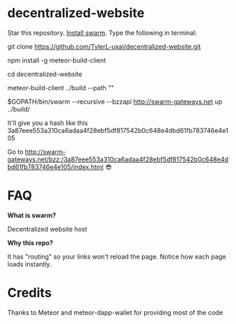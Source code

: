 # decentralized-website

Star this repository. [Install swarm](https://swarm-guide.readthedocs.io/en/latest/installation.html). Type the following in terminal:

git clone https://github.com/TylerL-uxai/decentralized-website.git

npm install -g meteor-build-client

cd decentralized-website

meteor-build-client ../build --path ""

$GOPATH/bin/swarm --recursive --bzzapi http://swarm-gateways.net up ../build/

It'll give you a hash like this 3a87eee553a310ca6adaa4f28ebf5df817542b0c648e4dbd61fb783746e4e105

Go to http://swarm-gateways.net/bzz:/3a87eee553a310ca6adaa4f28ebf5df817542b0c648e4dbd61fb783746e4e105/index.html 😎

# FAQ

**What is swarm?**

Decentralized website host

**Why this repo?**

It has "routing" so your links won't reload the page. Notice how each page loads instantly.

# Credits

Thanks to Meteor and meteor-dapp-wallet for providing most of the code
